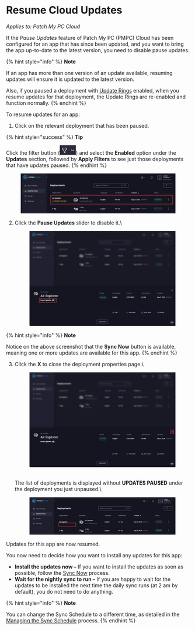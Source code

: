 # Resume Cloud Updates

_Applies to: Patch My PC Cloud_

If the _Pause Updates_ feature of Patch My PC (PMPC) Cloud has been configured for an app that has since been updated, and you want to bring the app up-to-date to the latest version, you need to disable pause updates.

{% hint style="info" %}
**Note**

If an app has more than one version of an update available, resuming updates will ensure it is updated to the latest version.

Also, if you paused a deployment with [Update Rings](../cloud-update-rings/) enabled, when you resume updates for that deployment, the Update Rings are re-enabled and function normally.
{% endhint %}

To resume updates for an app:

1. Click on the relevant deployment that has been paused.

{% hint style="success" %}
**Tip**

Click the filter button (![](<../../../_images/gitbook/image (2513).png>)) and select the **Enabled** option under the **Updates** section, followed by **Apply Filters** to see just those deployments that have updates paused.&#x20;
{% endhint %}

<figure><img src="../../../_images/gitbook/image (2000).png" alt="Clicking on the relevant successful deployment which has been paused for updates"><figcaption></figcaption></figure>

2.  Click the **Pause Updates** slider to disable it.\


    <figure><img src="../../../_images/gitbook/image (2001).png" alt="Clicking the “Pause Updates” slider "><figcaption></figcaption></figure>

{% hint style="info" %}
**Note**

Notice on the above screenshot that the **Sync Now** button is available, meaning one or more updates are available for this app.
{% endhint %}

3.  Click the **X** to close the deployment properties page.\


    <figure><img src="../../../_images/gitbook/image (2002).png" alt="Clicking “X” to close the deployment properties page"><figcaption></figcaption></figure>

    \
    The list of deployments is displayed without **UPDATES PAUSED** under the deployment you just unpaused.\


    <figure><img src="../../../_images/gitbook/image (2003).png" alt="&#x22;UPDATES PAUSED&#x22; no longer under the deployment name."><figcaption></figcaption></figure>

Updates for this app are now resumed.

You now need to decide how you want to install any updates for this app:

* **Install the updates now –** If you want to install the updates as soon as possible, follow the [Sync Now](sync-now-cloud-feature.md) process.
* **Wait for the nightly sync to run –** If you are happy to wait for the updates to be installed the next time the daily sync runs (at 2 am by default), you do not need to do anything.

{% hint style="info" %}
**Note**

You can change the Sync Schedule to a different time, as detailed in the [Managing the Sync Schedule](../../cloud-administration/manage-the-sync-schedule-in-cloud.md) process.
{% endhint %}
